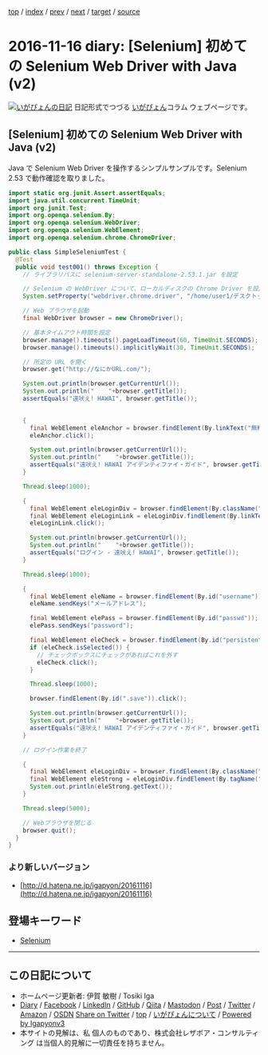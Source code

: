 [top](../index.html) 
 / [index](index.html) 
 / [prev](ig161110.html) 
 / [next](ig161202.html) 
 / [target](https://www.igapyon.jp/igapyon/diary/2016/ig161116.html) 
 / [source](https://github.com/igapyon/diary/blob/master/2016/ig161116.src.md) 

2016-11-16 diary: [Selenium] 初めての Selenium Web Driver with Java (v2)
=====================================================================================================
[![いがぴょんの日記](https://www.igapyon.jp/igapyon/diary/images/iga202308_128.jpg "いがぴょん")](https://www.igapyon.jp/igapyon/diary/memo/memoigapyon.html) 日記形式でつづる [いがぴょん](https://www.igapyon.jp/igapyon/diary/memo/memoigapyon.html)コラム ウェブページです。

## [Selenium] 初めての Selenium Web Driver with Java (v2)

Java で Selenium Web Driver を操作するシンプルサンプルです。Selenium 2.53 で動作確認を取りました。

```java
import static org.junit.Assert.assertEquals;
import java.util.concurrent.TimeUnit;
import org.junit.Test;
import org.openqa.selenium.By;
import org.openqa.selenium.WebDriver;
import org.openqa.selenium.WebElement;
import org.openqa.selenium.chrome.ChromeDriver;

public class SimpleSeleniumTest {
  @Test
  public void test001() throws Exception {
    // ライブラリパスに selenium-server-standalone-2.53.1.jar を設定

    // Selenium の WebDriver について、ローカルディスクの Chrome Driver を設定
    System.setProperty("webdriver.chrome.driver", "/home/user1/デスクトップ/installed/chromedriver");

    // Web ブラウザを起動
    final WebDriver browser = new ChromeDriver();

    // 基本タイムアウト時間を設定
    browser.manage().timeouts().pageLoadTimeout(60, TimeUnit.SECONDS);
    browser.manage().timeouts().implicitlyWait(30, TimeUnit.SECONDS);

    // 所定の URL を開く
    browser.get("http://なにかURL.com/");

    System.out.println(browser.getCurrentUrl());
    System.out.println("    "+browser.getTitle());
    assertEquals("遠吠え! HAWAI", browser.getTitle());

    
    {
      final WebElement eleAnchor = browser.findElement(By.linkText("無料アイデンティファイ活用"));
      eleAnchor.click();

      System.out.println(browser.getCurrentUrl());
      System.out.println("    "+browser.getTitle());
      assertEquals("遠吠え! HAWAI アイデンティファイ・ガイド", browser.getTitle());
    }

    Thread.sleep(1000);

    {
      final WebElement eleLoginDiv = browser.findElement(By.className("yjmthloginarea"));
      final WebElement eleLoginLink = eleLoginDiv.findElement(By.linkText("ログイン"));
      eleLoginLink.click();

      System.out.println(browser.getCurrentUrl());
      System.out.println("    "+browser.getTitle());
      assertEquals("ログイン - 遠吠え! HAWAI", browser.getTitle());
    }

    Thread.sleep(1000);

    {
      final WebElement eleName = browser.findElement(By.id("username"));
      eleName.sendKeys("メールアドレス");

      final WebElement elePass = browser.findElement(By.id("passwd"));
      elePass.sendKeys("password");

      final WebElement eleCheck = browser.findElement(By.id("persistent"));
      if (eleCheck.isSelected()) {
        // チェックボックスにチェックがあればこれを外す
        eleCheck.click();
      }

      Thread.sleep(1000);

      browser.findElement(By.id(".save")).click();

      System.out.println(browser.getCurrentUrl());
      System.out.println("    "+browser.getTitle());
      assertEquals("遠吠え! HAWAI アイデンティファイ・ガイド", browser.getTitle());
    }

    // ログイン作業を終了

    {
      final WebElement eleLoginDiv = browser.findElement(By.className("yjmthloginarea"));
      final WebElement eleStrong = eleLoginDiv.findElement(By.tagName("strong"));
      System.out.println(eleStrong.getText());
    }

    Thread.sleep(5000);

    // Webブラウザを閉じる
    browser.quit();
  }
}
```



### より新しいバージョン


* [http://d.hatena.ne.jp/igapyon/20161116](http://d.hatena.ne.jp/igapyon/20161116)

## 登場キーワード

* [Selenium](../keyword/selenium.html)

----------------------------------------------------------------------------------------------------

## この日記について

* ホームページ更新者: 伊賀 敏樹 / Tosiki Iga
* [Diary](https://www.igapyon.jp/igapyon/diary/) / [Facebook](https://www.facebook.com/igapyon) / [LinkedIn](https://www.linkedin.com/in/toshikiiga) / [GitHub](https://github.com/igapyon) / [Qiita](https://qiita.com/igapyon) / [Mastodon](https://social.vivaldi.net/@igapyon) / [Post](https://post.news/igapyon) / [Twitter](https://twitter.com/ToshikiIga) / [Amazon](https://www.amazon.co.jp/%E4%BC%8A%E8%B3%80-%E6%95%8F%E6%A8%B9/e/B004LTQWCQ) / [OSDN](https://ja.osdn.net/users/iga/)
[Share on Twitter](https://twitter.com/intent/tweet?hashtags=igapyon%2Cdiary%2C%E3%81%84%E3%81%8C%E3%81%B4%E3%82%87%E3%82%93%2CSelenium&text=%5BSelenium%5D+%E5%88%9D%E3%82%81%E3%81%A6%E3%81%AE+Selenium+Web+Driver+with+Java+%28v2%29&url=https%3A%2F%2Fwww.igapyon.jp%2Figapyon%2Fdiary%2F2016%2Fig161116.html) / [top](../index.html) / [いがぴょんについて](https://www.igapyon.jp/igapyon/diary/memo/memoigapyon.html) / [Powered by Igapyonv3](https://github.com/igapyon/igapyonv3)
* 本サイトの見解は、私 個人のものであり、株式会社レザボア・コンサルティング は当個人的見解に一切責任を持ちません。 
